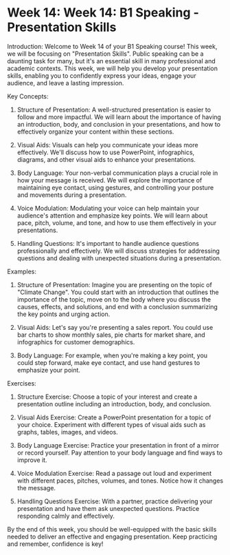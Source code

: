 # Week 14: Week 14: B1 Speaking - Presentation Skills

Introduction:
Welcome to Week 14 of your B1 Speaking course! This week, we will be focusing on "Presentation Skills". Public speaking can be a daunting task for many, but it's an essential skill in many professional and academic contexts. This week, we will help you develop your presentation skills, enabling you to confidently express your ideas, engage your audience, and leave a lasting impression.

Key Concepts:

1. Structure of Presentation: A well-structured presentation is easier to follow and more impactful. We will learn about the importance of having an introduction, body, and conclusion in your presentations, and how to effectively organize your content within these sections.

2. Visual Aids: Visuals can help you communicate your ideas more effectively. We'll discuss how to use PowerPoint, infographics, diagrams, and other visual aids to enhance your presentations.

3. Body Language: Your non-verbal communication plays a crucial role in how your message is received. We will explore the importance of maintaining eye contact, using gestures, and controlling your posture and movements during a presentation.

4. Voice Modulation: Modulating your voice can help maintain your audience's attention and emphasize key points. We will learn about pace, pitch, volume, and tone, and how to use them effectively in your presentations.

5. Handling Questions: It's important to handle audience questions professionally and effectively. We will discuss strategies for addressing questions and dealing with unexpected situations during a presentation.

Examples:

1. Structure of Presentation: Imagine you are presenting on the topic of "Climate Change". You could start with an introduction that outlines the importance of the topic, move on to the body where you discuss the causes, effects, and solutions, and end with a conclusion summarizing the key points and urging action.

2. Visual Aids: Let's say you're presenting a sales report. You could use bar charts to show monthly sales, pie charts for market share, and infographics for customer demographics.

3. Body Language: For example, when you're making a key point, you could step forward, make eye contact, and use hand gestures to emphasize your point.

Exercises:

1. Structure Exercise: Choose a topic of your interest and create a presentation outline including an introduction, body, and conclusion.

2. Visual Aids Exercise: Create a PowerPoint presentation for a topic of your choice. Experiment with different types of visual aids such as graphs, tables, images, and videos.

3. Body Language Exercise: Practice your presentation in front of a mirror or record yourself. Pay attention to your body language and find ways to improve it.

4. Voice Modulation Exercise: Read a passage out loud and experiment with different paces, pitches, volumes, and tones. Notice how it changes the message.

5. Handling Questions Exercise: With a partner, practice delivering your presentation and have them ask unexpected questions. Practice responding calmly and effectively. 

By the end of this week, you should be well-equipped with the basic skills needed to deliver an effective and engaging presentation. Keep practicing and remember, confidence is key!
